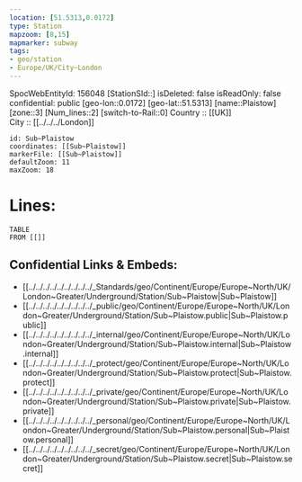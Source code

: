 ```yaml
---
location: [51.5313,0.0172] 
type: Station 
mapzoom: [8,15] 
mapmarker: subway 
tags:
- geo/station
- Europe/UK/City~London
---
```

SpocWebEntityId: 156048
[StationSId::] 
isDeleted: false
isReadOnly: false
confidential: public
[geo-lon::0.0172] 
[geo-lat::51.5313] 
[name::Plaistow] 
[zone::3] 
[Num_lines::2] 
[switch-to-Rail::0] 
Country :: [[UK]]  
City :: [[../../../London]]  


```leaflet
id: Sub~Plaistow
coordinates: [[Sub~Plaistow]] 
markerFile: [[Sub~Plaistow]] 
defaultZoom: 11 
maxZoom: 18
```


# Lines: 
```dataview
TABLE 
FROM [[]] 
```

## Confidential Links & Embeds: 
- [[../../../../../../../../../_Standards/geo/Continent/Europe/Europe~North/UK/London~Greater/Underground/Station/Sub~Plaistow|Sub~Plaistow]] 
- [[../../../../../../../../../_public/geo/Continent/Europe/Europe~North/UK/London~Greater/Underground/Station/Sub~Plaistow.public|Sub~Plaistow.public]] 
- [[../../../../../../../../../_internal/geo/Continent/Europe/Europe~North/UK/London~Greater/Underground/Station/Sub~Plaistow.internal|Sub~Plaistow.internal]] 
- [[../../../../../../../../../_protect/geo/Continent/Europe/Europe~North/UK/London~Greater/Underground/Station/Sub~Plaistow.protect|Sub~Plaistow.protect]] 
- [[../../../../../../../../../_private/geo/Continent/Europe/Europe~North/UK/London~Greater/Underground/Station/Sub~Plaistow.private|Sub~Plaistow.private]] 
- [[../../../../../../../../../_personal/geo/Continent/Europe/Europe~North/UK/London~Greater/Underground/Station/Sub~Plaistow.personal|Sub~Plaistow.personal]] 
- [[../../../../../../../../../_secret/geo/Continent/Europe/Europe~North/UK/London~Greater/Underground/Station/Sub~Plaistow.secret|Sub~Plaistow.secret]] 
